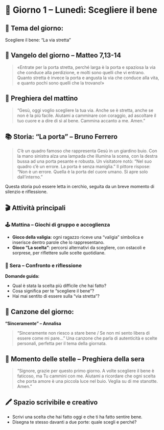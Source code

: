 [comment]: <> (Lunedì)

# 📅 Giorno 1 – Lunedì: Scegliere il bene

## 🌟 Tema del giorno:
Scegliere il bene: “La via stretta”

## 📖 Vangelo del giorno – Matteo 7,13-14
> «Entrate per la porta stretta, perché larga è la porta e spaziosa la via che conduce alla perdizione, e molti sono quelli che vi entrano. Quanto stretta è invece la porta e angusta la via che conduce alla vita, e quanto pochi sono quelli che la trovano!»

## 🙏 Preghiera del mattino
> “Gesù, oggi voglio scegliere la tua via. Anche se è stretta, anche se non è la più facile. Aiutami a camminare con coraggio, ad ascoltare il tuo cuore e a dire di sì al bene. Cammina accanto a me. Amen.”

## 📚 Storia: “La porta” – Bruno Ferrero
> C’è un quadro famoso che rappresenta Gesù in un giardino buio. Con la mano sinistra alza una lampada che illumina la scena, con la destra bussa ad una porta pesante e robusta. Un visitatore notò: “Nel suo quadro c’è un errore. La porta è senza maniglia.” Il pittore rispose: “Non è un errore. Quella è la porta del cuore umano. Si apre solo dall’interno.”

Questa storia può essere letta in cerchio, seguita da un breve momento di silenzio e riflessione.

## 🎬 Attività principali

### 🕹️ Mattina – Giochi di gruppo e accoglienza
*   **Gioco della valigia:** ogni ragazzo riceve una “valigia” simbolica e inserisce dentro parole che lo rappresentano.
*   **Gioco “La scelta”**: percorsi alternativi da scegliere, con ostacoli e sorprese, per riflettere sulle scelte quotidiane.

### 💬 Sera – Confronto e riflessione
**Domande guida:**
*   Qual è stata la scelta più difficile che hai fatto?
*   Cosa significa per te “scegliere il bene”?
*   Hai mai sentito di essere sulla “via stretta”?

## 🎵 Canzone del giorno:
**“Sinceramente” – Annalisa**
> “Sinceramente non riesco a stare bene / Se non mi sento libera di essere come mi pare…” Una canzone che parla di autenticità e scelte personali, perfetta per il tema della giornata.

## 🌌 Momento delle stelle – Preghiera della sera
> “Signore, grazie per questo primo giorno. A volte scegliere il bene è faticoso, ma Tu cammini con me. Aiutami a ricordare che ogni scelta che porta amore è una piccola luce nel buio. Veglia su di me stanotte. Amen.”

## 🖍️ Spazio scrivibile e creativo
*   Scrivi una scelta che hai fatto oggi e che ti ha fatto sentire bene.
*   Disegna te stesso davanti a due porte: quale scegli e perché?
